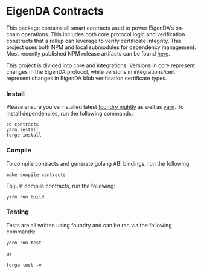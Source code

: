 # EigenDA Contracts
This package contains all smart contracts used to power EigenDA's on-chain operations. This includes both core protocol logic and verification constructs that a rollup can leverage to verify certificate integrity. This project uses both NPM and local submodules for dependency management. Most recently published NPM release artifacts can be found [here](https://www.npmjs.com/package/@eigenda/contracts).

This project is divided into core and integrations. Versions in core represent changes in the EigenDA protocol, while versions in integrations/cert represent changes in EigenDA blob verification certificate types.

### Install
Please ensure you've installed latest [foundry nightly](https://book.getfoundry.sh/getting-started/installation) as well as [yarn](https://classic.yarnpkg.com/lang/en/docs/install). To install dependencies, run the following commands:
```
cd contracts
yarn install
forge install
```


### Compile
To compile contracts and generate golang ABI bindings, run the following:
```
make compile-contracts

```

To just compile contracts, run the following:
```
yarn run build
```

### Testing
Tests are all written using foundry and can be ran via the following commands:
```
yarn run test
```
or 
```
forge test -v
```